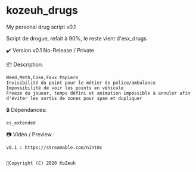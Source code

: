 # kozeuh_drugs

My personal drug script v0.1

Script de drogue, refait à 90%, le reste vient d'esx_drugs

✔️ Version v0.1 No-Release / Private 

📦 Description:

    Weed,Meth,Coke,Faux Papiers
    Invisibilité du point pour le métier de police/ambulance
    Impossibilité de voir les points en véhicule
    Freeze du joueur, temps défini et animation impossible à annuler afin d'éviter les sortis de zones pour spam et dupliquer
    

🔒 Dépendances:

    es_extended 


📷 Vidéo / Preview :

    v0.1 : https://streamable.com/nint0c


    🔖Copyright (C) 2020 KoZeuh 

